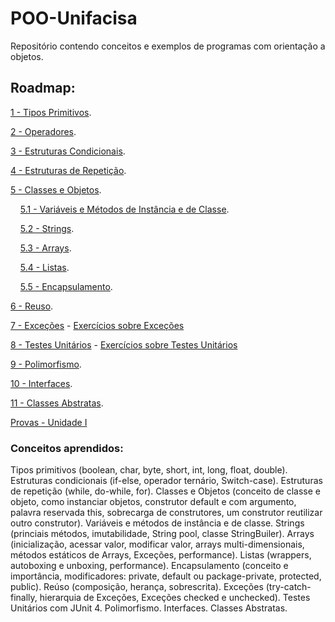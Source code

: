 # POO-Unifacisa
Repositório contendo conceitos e exemplos de programas com orientação a objetos.

## Roadmap:

[1 - Tipos Primitivos](conteudo/TiposPrimitivos.md).

[2 - Operadores](conteudo/Operadores.md).

[3 - Estruturas Condicionais](conteudo/EstruturasCondicionais.md).

[4 - Estruturas de Repetição](conteudo/EstruturasDeRepeticao.md).

[5 - Classes e Objetos](conteudo/ClassesEObjetos.md).

&nbsp;  &nbsp;  [5.1 - Variáveis e Métodos de Instância e de Classe](conteudo/VariaveisEMetodosDeInstanciaEDeClasse.md).

&nbsp;  &nbsp;  [5.2 - Strings](conteudo/Strings.md).

&nbsp;  &nbsp;  [5.3 - Arrays](conteudo/Arrays.md).

&nbsp;  &nbsp;  [5.4 - Listas](conteudo/Listas.md).

&nbsp;  &nbsp;  [5.5 - Encapsulamento](conteudo/Encapsulamento.md).

[6 - Reuso](conteudo/Reuso.md).

[7 - Exceções](https://docs.google.com/presentation/d/1d5GU4ogLLL-fUi4E6OJskhnfbQ3xTdyUjp_65vy3SY4/edit?usp=sharing) - [Exercícios sobre Exceções](conteudo/exercicios/Excecoes.md)

[8 - Testes Unitários](https://drive.google.com/file/d/1-U-Cery4zoHZLxTsjmX6uWaFOm8W2iqn/view?usp=sharing) - [Exercícios sobre Testes Unitários](conteudo/exercicios/TestesUnitarios.md)

[9 - Polimorfismo](conteudo/Polimorfismo.md).

[10 - Interfaces](conteudo/Interfaces.md).

[11 - Classes Abstratas](conteudo/ClassesAbstratas.md).

[Provas - Unidade I](https://drive.google.com/open?id=1thIsyNeReOJq-vRdySqEVSYOmjwTEyZj)



### Conceitos aprendidos:

Tipos primitivos (boolean, char, byte, short, int, long, float, double). 
Estruturas condicionais (if-else, operador ternário, Switch-case).
Estruturas de repetição (while, do-while, for).
Classes e Objetos (conceito de classe e objeto, como instanciar objetos, construtor default e com argumento, palavra reservada this, sobrecarga de construtores, um construtor reutilizar outro construtor). 
Variáveis e métodos de instância e de classe.
Strings (princiais métodos, imutabilidade, String pool, classe StringBuiler).
Arrays (inicialização, acessar valor, modificar valor, arrays multi-dimensionais, métodos estáticos de Arrays, Exceções, performance).
Listas (wrappers, autoboxing e unboxing, performance).
Encapsulamento (conceito e importância, modificadores: private, default ou package-private, protected, public).
Reúso (composição, herança, sobrescrita).
Exceções (try-catch-finally, hierarquia de Exceções, Exceções checked e unchecked).
Testes Unitários com JUnit 4.
Polimorfismo.
Interfaces.
Classes Abstratas.
